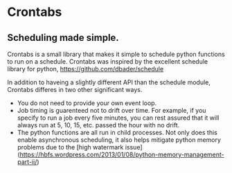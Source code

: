 # Crontabs
## Scheduling made simple.
Crontabs is a small library that makes it simple to schedule python functions to run on a schedule.
Crontabs was inspired by the excellent schedule library for python, https://github.com/dbader/schedule

In addition to haveing a slightly different API than the schedule module, Crontabs differes in two other
significant ways.

  * You do not need to provide your own event loop.
  * Job timing is guarenteed not to drift over time.  For example, if you specify to run a job every five minutes,
    you can rest assured that it will always run at 5, 10, 15, etc. passed the hour with no drift.
  * The python functions are all run in child processes.  Not only does this enable asynchronous scheduling,
    it also helps mitigate python memory problems due to the
    [high watermark issue] (https://hbfs.wordpress.com/2013/01/08/python-memory-management-part-ii/)

